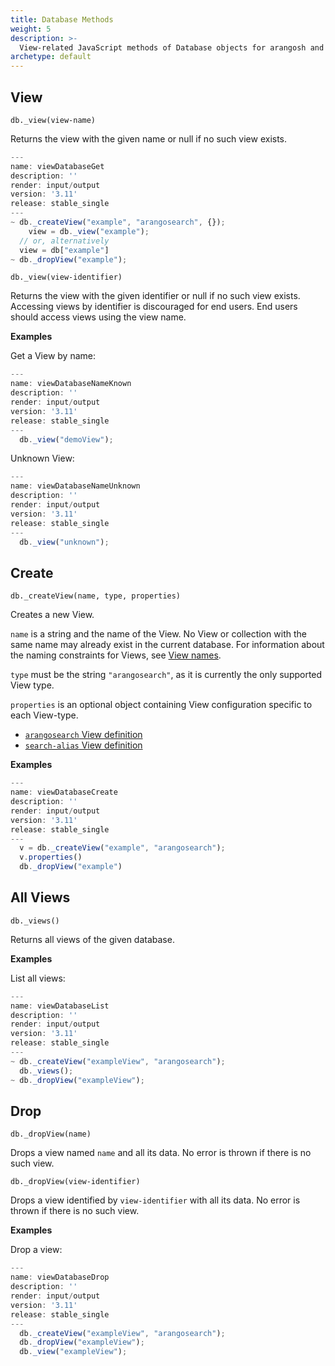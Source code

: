 ```yaml
---
title: Database Methods
weight: 5
description: >-
  View-related JavaScript methods of Database objects for arangosh and Foxx
archetype: default
---
```

## View

`db._view(view-name)`

Returns the view with the given name or null if no such view exists.

```js
---
name: viewDatabaseGet
description: ''
render: input/output
version: '3.11'
release: stable_single
---
~ db._createView("example", "arangosearch", {});
    view = db._view("example");
  // or, alternatively
  view = db["example"]
~ db._dropView("example");
```


`db._view(view-identifier)`

Returns the view with the given identifier or null if no such view exists.
Accessing views by identifier is discouraged for end users. End users should
access views using the view name.

**Examples**

Get a View by name:

```js
---
name: viewDatabaseNameKnown
description: ''
render: input/output
version: '3.11'
release: stable_single
---
  db._view("demoView");
```

Unknown View:

```js
---
name: viewDatabaseNameUnknown
description: ''
render: input/output
version: '3.11'
release: stable_single
---
  db._view("unknown");
```

## Create

`db._createView(name, type, properties)`

Creates a new View.

`name` is a string and the name of the View. No View or collection with the
same name may already exist in the current database. For information about the
naming constraints for Views, see [View names](_index.md#view-names).

`type` must be the string `"arangosearch"`, as it is currently the only
supported View type.

`properties` is an optional object containing View configuration specific
to each View-type.
- [`arangosearch` View definition](../../../../core-topics/indexing/arangosearch/arangosearch-views-reference.md#view-definitionmodification)
- [`search-alias` View definition](../../../../core-topics/indexing/arangosearch/search-alias-views-reference.md#view-definition)

**Examples**

```js
---
name: viewDatabaseCreate
description: ''
render: input/output
version: '3.11'
release: stable_single
---
  v = db._createView("example", "arangosearch");
  v.properties()
  db._dropView("example")
```

## All Views

`db._views()`

Returns all views of the given database.

**Examples**

List all views:

```js
---
name: viewDatabaseList
description: ''
render: input/output
version: '3.11'
release: stable_single
---
~ db._createView("exampleView", "arangosearch");
  db._views();
~ db._dropView("exampleView");
```

## Drop

`db._dropView(name)`

Drops a view named `name` and all its data. No error is thrown if there is
no such view.


`db._dropView(view-identifier)`

Drops a view identified by `view-identifier` with all its data. No error is
thrown if there is no such view.

**Examples**

Drop a view:

```js
---
name: viewDatabaseDrop
description: ''
render: input/output
version: '3.11'
release: stable_single
---
  db._createView("exampleView", "arangosearch");
  db._dropView("exampleView");
  db._view("exampleView");
```
